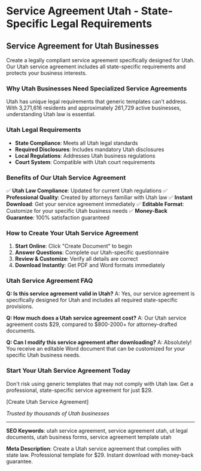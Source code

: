 # Service Agreement Utah - State-Specific Legal Requirements

## Service Agreement for Utah Businesses

Create a legally compliant service agreement specifically designed for Utah. Our Utah service agreement includes all state-specific requirements and protects your business interests.

### Why Utah Businesses Need Specialized Service Agreements

Utah has unique legal requirements that generic templates can't address. With 3,271,616 residents and approximately 261,729 active businesses, understanding Utah law is essential.

### Utah Legal Requirements

- **State Compliance**: Meets all Utah legal standards
- **Required Disclosures**: Includes mandatory Utah disclosures
- **Local Regulations**: Addresses Utah business regulations
- **Court System**: Compatible with Utah court requirements

### Benefits of Our Utah Service Agreement

✅ **Utah Law Compliance**: Updated for current Utah regulations
✅ **Professional Quality**: Created by attorneys familiar with Utah law
✅ **Instant Download**: Get your service agreement immediately
✅ **Editable Format**: Customize for your specific Utah business needs
✅ **Money-Back Guarantee**: 100% satisfaction guaranteed

### How to Create Your Utah Service Agreement

1. **Start Online**: Click "Create Document" to begin
2. **Answer Questions**: Complete our Utah-specific questionnaire
3. **Review & Customize**: Verify all details are correct
4. **Download Instantly**: Get PDF and Word formats immediately

### Utah Service Agreement FAQ

**Q: Is this service agreement valid in Utah?**
A: Yes, our service agreement is specifically designed for Utah and includes all required state-specific provisions.

**Q: How much does a Utah service agreement cost?**
A: Our Utah service agreement costs $29, compared to $800-2000+ for attorney-drafted documents.

**Q: Can I modify this service agreement after downloading?**
A: Absolutely! You receive an editable Word document that can be customized for your specific Utah business needs.

### Start Your Utah Service Agreement Today

Don't risk using generic templates that may not comply with Utah law. Get a professional, state-specific service agreement for just $29.

[Create Utah Service Agreement]

_Trusted by thousands of Utah businesses_

---

**SEO Keywords**: utah service agreement, service agreement utah, ut legal documents, utah business forms, service agreement template utah

**Meta Description**: Create a Utah service agreement that complies with state law. Professional template for $29. Instant download with money-back guarantee.
